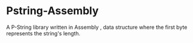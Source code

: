# Pstring-Assembly
A P-String library written in Assembly ,  data structure where the first byte represents the string's length.
